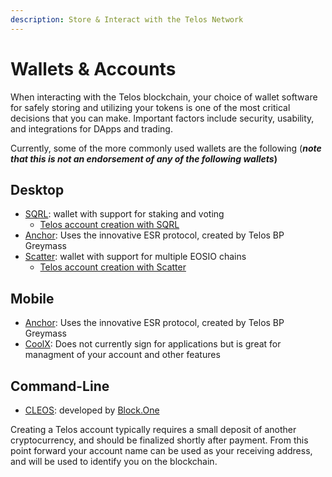 ```yaml
---
description: Store & Interact with the Telos Network
---
```


# Wallets & Accounts

When interacting with the Telos blockchain, your choice of wallet software for safely storing and utilizing your tokens is one of the most critical decisions that you can make. Important factors include security, usability, and integrations for DApps and trading.

Currently, some of the more commonly used wallets are the following \(_**note that this is not an endorsement of any of the following wallets**_**\)**

## **Desktop**

* [SQRL](https://sqrlwallet.io/): wallet with support for staking and voting
  * [Telos account creation with SQRL](https://trybe.one/how-to-create-and-open-a-telos-account-using-sqrl/)
* [Anchor](https://greymass.com/en/anchor): Uses the innovative ESR protocol, created by Telos BP Greymass
* [Scatter](https://get-scatter.com/): wallet with support for multiple EOSIO chains
  * [Telos account creation with Scatter](https://trybe.one/how-to-setup-your-telos-wallet-using-scatter-so-you-can-change-your-owner-keys/)

## **Mobile**

* [Anchor](https://greymass.com/en/anchor): Uses the innovative ESR protocol, created by Telos BP Greymass
* [CoolX](https://wallet.coolx.io/): Does not currently sign for applications but is great for managment of your account and other features

## Command-Line

* [CLEOS](../developers/tutorials/cleos.md): developed by [Block.One](https://block.one)

Creating a Telos account typically requires a small deposit of another cryptocurrency, and should be finalized shortly after payment. From this point forward your account name can be used as your receiving address, and will be used to identify you on the blockchain.

